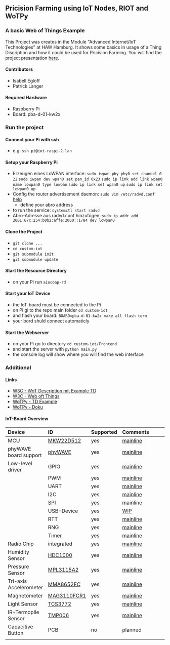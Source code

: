 ## Pricision Farming using IoT Nodes, RIOT and WoTPy
### A basic Web of Things Example

This Project was creates in the Module "Advanced Internet/IoT Technologies" at HAW Hamburg. 
It shows some basics in usage of a Thing Discription and how it could be used for Pricision Farming.
You will find the project presentation [here](https://docs.google.com/presentation/d/1-MQOFQoVDG1RkEbfOPX3A7B9lOJ8a6SeKt_77exqNFY/edit?usp=sharing).

#### Contributors
- Isabell Egloff
- Patrick Langer 

#### Required Hardware
- Raspberry Pi
- Board: pba-d-01-kw2x

### Run the project

#### Connect your Pi with ssh
- e.g. `ssh pi@iot-raspi-2.lan`

#### Setup your Raspberry Pi
- Erzeugen eines LoWPAN interface:
		`sudo iwpan phy phy0 set channel 0 22`
		`sudo iwpan dev wpan0 set pan_id 0x23`
		`sudo ip link add link wpan0 name lowpan0 type lowpan`
		`sudo ip link set wpan0 up`
		`sudo ip link set lowpan0 up`
- Config the router advertisement daemon: `sudo vim /etc/radvd.conf` [help](https://linux.die.net/man/5/radvd.conf)
    - define your abro address 
- to run the service: `systemctl start radvd` 
- Abro-Adresse aus radvd.conf hinzufügen: `sudo ip addr add 2001:67c:254:b0b2:affe:2000::1/84 dev lowpan0`

#### Clone the Project
- `git clone ...`
- `cd custom-iot`
- `git submodule init`
- `git submodule update`

#### Start the Resource Directory
- on your Pi run `aiocoap-rd`

#### Start your IoT Device
- the IoT-board must be connected to the Pi
- on Pi gi to the repo main folder `cd custom-iot`
- and flash your board: `BOARD=pba-d-01-kw2x make all flash term`
- your bord shuld connect automaticly

#### Start the Webserver
- on your Pi go to directory `cd custom-iot/Frontend`
- and start the server with `python main.py`
- the console log will show where you will find the web interface


### Additional

#### Links
- [W3C - WoT Description mit Example TD](https://www.w3.org/TR/wot-thing-description/)
- [W3C - Web oft Things](https://www.w3.org/WoT/developers/#runtime-consume)
- [WoTPy - TD Example](https://github.com/agmangas/wot-py/blob/cec61d4bfcddb6287fbb4ed01b0dda218f93ab05/tests/td_examples.py)
- [WoTPy - Doku](https://agmangas.github.io/wot-py/index.html)

#### IoT-Board Overview

| Device                 | ID                                                                                                                                                                  | Supported | Comments                                              |     |     |     |     |
|:---------------------- |:------------------------------------------------------------------------------------------------------------------------------------------------------------------- |:--------- |:----------------------------------------------------- | --- | --- | --- | --- |
| MCU                    | [MKW22D512](http://www.freescale.com/webapp/sps/site/prod_summary.jsp?code=KW2x)                                                                                    | yes       | [mainline](https://github.com/RIOT-OS/RIOT/pull/2265) |     |     |     |     |
| phyWAVE board support  | [phyWAVE](http://www.phytec.de/de/produkte/internet-of-things/phywave.html)                                                                                         | yes       | [mainline](https://github.com/RIOT-OS/RIOT/pull/2059) |     |     |     |     |
| Low-level driver       | GPIO                                                                                                                                                                | yes       | [mainline](https://github.com/RIOT-OS/RIOT/pull/2265) |     |     |     |     |
|                        | PWM                                                                                                                                                                 | yes       | [mainline](https://github.com/RIOT-OS/RIOT/pull/2265) |     |     |     |     |
|                        | UART                                                                                                                                                                | yes       | [mainline](https://github.com/RIOT-OS/RIOT/pull/2265) |     |     |     |     |
|                        | I2C                                                                                                                                                                 | yes       | [mainline](https://github.com/RIOT-OS/RIOT/pull/2265) |     |     |     |     |
|                        | SPI                                                                                                                                                                 | yes       | [mainline](https://github.com/RIOT-OS/RIOT/pull/2265) |     |     |     |     |
|                        | USB-Device                                                                                                                                                          | yes       | [WIP](https://github.com/RIOT-OS/RIOT/pull/3890)      |     |     |     |     |
|                        | RTT                                                                                                                                                                 | yes       | [mainline](https://github.com/RIOT-OS/RIOT/pull/2265) |     |     |     |     |
|                        | RNG                                                                                                                                                                 | yes       | [mainline](https://github.com/RIOT-OS/RIOT/pull/2265) |     |     |     |     |
|                        | Timer                                                                                                                                                               | yes       | [mainline](https://github.com/RIOT-OS/RIOT/pull/2265) |     |     |     |     |
| Radio Chip             | integrated                                                                                                                                                          | yes       | [mainline](https://github.com/RIOT-OS/RIOT/pull/2756) |     |     |     |     |
| Humidity Sensor        | [HDC1000](http://www.ti.com/lit/ds/symlink/hdc1000.pdf)                                                                                                             | yes       | [mainline](https://github.com/RIOT-OS/RIOT/pull/2070) |     |     |     |     |
| Pressure Sensor        | [MPL3115A2](http://www.nxp.com/products/sensors/pressure-sensors/barometric-pressure-15-to-115-kpa/20-to-110kpa-absolute-digital-pressure-sensor:MPL3115A2?)        | yes       | [mainline](https://github.com/RIOT-OS/RIOT/pull/2123) |     |     |     |     |
| Tri-axis Accelerometer | [MMA8652FC](http://www.nxp.com/products/sensors/accelerometers/3-axis-accelerometers/2g-4g-8g-low-g-12-bit-digital-accelerometer:MMA8652FC)                         | yes       | [mainline](https://github.com/RIOT-OS/RIOT/pull/2119) |     |     |     |     |
| Magnetometer           | [MAG3110FCR1](http://www.nxp.com/products/sensors/magnetometers/sample-data-sets-for-inertial-and-magnetic-sensors/freescale-high-accuracy-3d-magnetometer:MAG3110) | yes       | [mainline](https://github.com/RIOT-OS/RIOT/pull/2121) |     |     |     |     |
| Light Sensor           | [TCS3772](https://ams.com/jpn/content/download/291143/1065677/file/TCS3772_Datasheet_EN_v1.pdf)                                                                     | yes       | [mainline](https://github.com/RIOT-OS/RIOT/pull/3135) |     |     |     |     |
| IR-Termopile Sensor    | [TMP006](http://www.ti.com/product/TMP006)                                                                                                                          | yes       | [mainline](https://github.com/RIOT-OS/RIOT/pull/2148) |     |     |     |     |
| Capacitive Button      | PCB                                                                                                                                                                 | no        | planned                                               |     |     |     |     |
|                        |                                                                                                                                  
